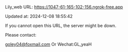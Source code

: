 Lily_web URL: https://1047-61-165-102-156.ngrok-free.app

Updated at: 2024-12-08 18:55:42

If you cannot open this URL, the server might be down.

Please contact: 

goley04@foxmail.com Or Wechat:GL_yeaH